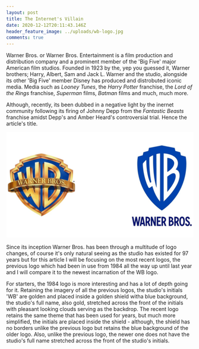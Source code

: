 ```yaml
---
layout: post
title: The Internet's Villain
date: 2020-12-12T20:11:43.146Z
header_feature_image: ../uploads/wb-logo.jpg
comments: true
---
```

Warner Bros. or Warner Bros. Entertainment is a film production and distribution company and a prominent member of the 'Big Five' major American film studios. Founded in 1923 by the, yep you guessed it, Warner brothers; Harry, Albert, Sam and Jack L. Warner and the studio, alongside its other 'Big Five' member Disney has produced and distrobuted iconic media. Media such as *Looney Tunes*, the *Harry Potter* franchise, the *Lord of the Rings* franchise, *Superman* films, *Batman* films and much, much more.

Although, recently, its been dubbed in a negative light by the inernet community following its firing of Johnny Depp from the *Fantastic Beasts* franchise amidst Depp's and Amber Heard's controversial trial. Hence the article's title.

![WB's Old and New logo](../uploads/wb-logo-2.jpg)

Since its inception Warner Bros. has been through a multitude of logo changes, of course it's only natural seeing as the studio has existed for 97 years but for this article I will be focusing on the most recent logos, the previous logo which had been in use from 1984 all the way up until last year and I will compare it to the newest incarnation of the WB logo.

For starters, the 1984 logo is more interesting and has a lot of depth going for it. Retaining the imagery of all the previous logos, the studio's initials 'WB' are golden and placed inside a golden shield witha blue background, the studio's full name, also gold, stretched across the front of the initials with pleasant looking clouds serving as the backdrop. The recent logo retains the same theme that has been used for years, but much more simplified, the initials are placed inside the shield - although, the shield has no borders unlike the previous logo but retains the blue background of the older logo. Also, unlike the previous logo, the newer one does not have the studio's full name stretched across the front of the studio's initials.